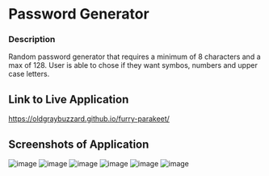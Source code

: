 # Password Generator
### Description
Random password generator that requires a minimum of 8 characters and a max of 128.
User is able to chose if they want symbos, numbers and upper case letters.

## Link to Live Application
https://oldgraybuzzard.github.io/furry-parakeet/

## Screenshots of Application
![image](https://user-images.githubusercontent.com/61666382/133006657-1d3c56cc-305f-4f9e-b96f-974694b6613c.png)
![image](https://user-images.githubusercontent.com/61666382/133006676-915d693a-783b-442a-81e5-31222fff1746.png)
![image](https://user-images.githubusercontent.com/61666382/133006690-bfb69fda-7582-44a6-885a-5e70472d1efb.png)
![image](https://user-images.githubusercontent.com/61666382/133006706-460372b3-7976-4508-84a0-1b0eee6d33db.png)
![image](https://user-images.githubusercontent.com/61666382/133006726-1f13f45b-cda8-47e8-89ec-a0671882c297.png)
![image](https://user-images.githubusercontent.com/61666382/133006737-5cf29996-7e6b-4e27-921f-b5b82fb2507f.png)


